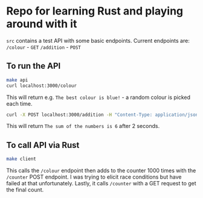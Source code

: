 # Repo for learning Rust and playing around with it

`src` contains a test API with some basic endpoints.
Current endpoints are:
`/colour` - `GET`
`/addition` - `POST`

## To run the API
```sh
make api
curl localhost:3000/colour
```
This will return e.g. `The best colour is blue!` - a random colour is picked each time.

```sh
curl -X POST localhost:3000/addition -H "Content-Type: application/json" -d '{"nums":"1,2,3"}'
```
This will return `The sum of the numbers is 6` after 2 seconds.

## To call API via Rust
```sh
make client
```
This calls the `/colour` endpoint then adds to the counter 1000 times with the `/counter`
POST endpoint. I was trying to elicit race conditions but have failed at that 
unfortunately. Lastly, it calls `/counter` with a GET request to get the final count.